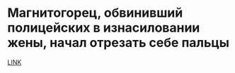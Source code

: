 # Магнитогорец, обвинивший полицейских в изнасиловании жены, начал отрезать себе пальцы



[LINK](https://varlamov.ru/1880450.html)